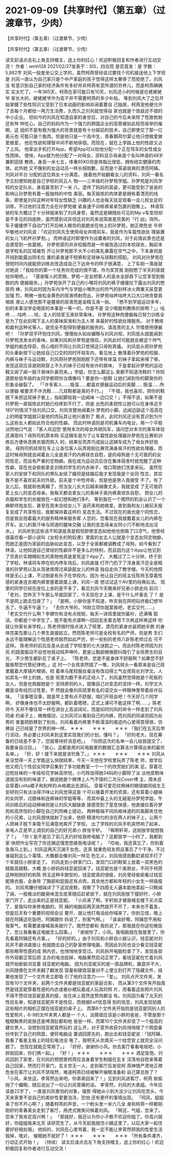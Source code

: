 # 2021-09-09【共享时代】（第五章）（过渡章节，少肉）



【共享时代】（第五章）（过渡章节，少肉）



【共享时代】（第五章）（过渡章节，少肉）

读文前请点击右上角支持楼主，送上你的红心！欢迎积极回复和作者进行互动交流！
作者：wmh128 2021/02/27发表于：SIS，四合院 是否首发：是 字数：5,882字
刘风一般是坐公交上学的，虽然柯燕曾经说过要找个司机接送他上下学但是 刘风一直认为自己家只是个中产家庭的孩子觉得这样太奢侈了而拒绝了。刘风没 有意识到自己家的经济条件有多好并非柯燕有意所谓的穷养儿，而是柯燕确确实 实太忙了。一年365天，柯燕在家可能只有10天，刘风还小的时候是在姥姥姥爷 家长大的，姥姥姥爷作为高干并不需要柯燕的多少补贴。
等到刘风大了之后开始掌握了些性知识又受到了日本动画的影响非闹着要自 己独居，柯燕宠他便允许了且每个月都给一两万生活费，久而久之刘风就觉得自 家也就是个效益还不错的中小企业。
但如今的刘风在知道自家的身世后，对自己的今后未来除了性致勃勃还有忡 忡忧心。自己的妈妈作为一个强力的跨国企业的高管被如此轻而易举的催眠，这 组织不是有极为强大的背景就是有十分超前的技术，自己即使交了那一亿美元也 可能只是个鱼肉。但是他只是一个高中生，青春期荷尔蒙让他只想做爱做爱做爱， 他在性欲和理智中间不断地徘徊。而现在，就在上学路上他的性欲又占了上风。
他拿出手机打开App，希望App可以给他分配一个正在驾车的女性或女性团体。 很快，App就为他分配了一对母女，资料显示母亲是个名叫林语的48岁兼职田径 教练，身高一米七五，体重65KG但是体脂比很低，拥有结实健康的肉体。此外她 又不像别的女运动员一样长相抱歉，反而是个英姿飒爽的漂亮阿姨。刘风对平台 分配的这位熟女十分满意。
接着他开始翻看女儿的资料，刘风一看名字立刻便知她是自己学校的风云人 物——三年级的孙梦苑学姐。孙梦苑是刘风学校的女足队长，身高甚至到了一米 八，遗传了妈妈的英姿，更可能受到了爸爸的影响让孙梦苑有着一股独特的中性 美丽。每天锻炼的肉体更是拥有着漂亮的线条，即使是刘风这种对年轻女性缺乏 兴趣的人也会每天驻足观看一会儿校女足的训练，不过他的注意力全在孙梦苑被 紧身速干训练裤紧紧包裹的翘臀上。
林语驾驶的车大概过了十分钟就来到了刘风身旁，虽然这是辆随处可见的Mp v车型但却是不多见的四座款，虽然感到诧异但这对刘风来说简直是完美的「行 凶」场所。
车子缓缓停下自动门打开后映入眼帘的是跪坐在地上的孙梦苑，她正襟危坐 毕恭毕敬地对刘风说：「欢迎刘风先生使用母女丼顺风车，我是作为车载性欲处 理装置的女儿飞机杯孙梦苑。」
而林语这时即使作为设置者的刘风，对于此情此景也还是会感受到一些震撼。 孙梦苑穿的并非校服而是一件被改造过的本校球衣，胸前本是学校名的区域被剪 开让孙梦苑那不大不小的美乳暴露在空气之中，下本身则是开裆到能露出阴毛位 置的紧身速干短裤和足球袜与球鞋的搭配。
刘风对孙梦苑在很短时间内就能把训练衣改造成自己下达命令的样子很满意， 上了车刚一落座就对她说：「我给你的第一个任务你完成的很不错，作为奖赏我 刚刚憋了半天的尿就给你喝吧。」
「感谢客人的赏赐，梦苑一定会把客人的圣水全部吞下让您享受到极致的肉 便器服务。」孙梦苑张开了自己的小嘴将刘风的裤子缓缓拉下露出刘风的憋尿肉 棒，刘风此时因为车内冷气与学姐小嘴吹出的热气的别样冰火两重天尿意更加强 烈，稍微一放松金黄色的尿液喷射而出，孙梦苑咕咚咕咚大口大口地贪婪吞咽尿 液让人感觉那不是腥臭的尿液而是金精玉液一般。
「想不到学姐运动多年，别的本事没学会喝尿的本事是一等一的，你是不是 没少喝裁判教练的尿啊？」」咕咚……咕咚……哈，主人的琼浆玉液非常美味， 孙梦苑这种肉便器每日努力训练全是为了在此刻喝下主人的美味尿液和为主人带 来最好的性欲处理服务。
对于教练和裁判这种劣等人，是完全不配得到便器的服务的。请高贵的主人 尽情使用便器吧！
「孙梦双手环抱住刘风，慢慢抬头如丝媚眼与刘风对视，刘风低头就能闻到 孙梦苑洗发水的香味。如果刘风和孙梦苑是情侣，刘风此时可能就会被这个帅气 学姐的痴态俘获，但心境的不同让刘风只觉得这只母狗真骚。
刘风低头把孙梦苑的头重新按下让她给自己口交的同时环视车内，看见地上 散落着孙梦苑的校服、内裤与袜子与运动鞋，刘风把孙梦苑刚刚脱下还带有体温 的袜子拿起来嗅了嗅，发现这双应该是刚刚穿上不久的袜子已经有些许的臭味， 于是拿起孙梦苑的运动鞋又闻了闻一股汗臭味扑鼻而来。」学姐，你怎么脚这么 臭都不知道洗鞋的？你知道那些低年级的女同学都把你当偶像吗？要是你一脱鞋 让她们闻到你的脚臭你的形象全破裂了。
「「许多客人……吸溜……都喜欢便器运动后的臭脚……吸溜……所以便器 被要求不许洗鞋……几双鞋都是臭的不行。」
「不错，我也喜欢，把你的鞋脱下来把这双袜子套上，抬起脚给我一边闻味 一边口交！」不得不说，如果不是孙梦苑一直锻炼此时她已经疼到不行了，但是 出色的柔韧性让她可以在身体近乎180°的情况下给刘风口交。刘风贪婪地闻着孙 梦苑的小脚，边闻边舔这个高高在上的明星学姐就只是他的肉玩具让他兴奋到了 极点，此时刘风还没有意识到为什么这些女人都如此符合他的性癖。
而此时林语则是司机兼车内电台，用一个平稳淡然地口气说：「客人欢迎您 使用本次的母女丼顺风车，请问您对本次的乘车体验还满意吗？母狗司机原本购 买这辆车是为了让车载性欲处理器孙梦苑在比赛和训练后方便休息换衣服而购入 的，结果反而弄巧成拙让这辆车成为了母女丼好炮房。
母狗司机经常在车上让各位客人玩弄刚刚比赛完满身臭汗的性欲处理器，而 这时候母狗就会闻着女儿全是臭汗的内裤球衣自慰，是的母狗是个无可救药的女 同性恋，而且有严重的恋物癖。我在成为运动员后住在集体宿舍时就觉醒了这种 性癖，现在也会偷偷拿走训练的学生的内衣袜子，借口帮她们洗拿来玩。
虽然在家人的安排下和同队的男队友结了婚但是结婚后我才发现我是个女同 性恋，其实我不是不喜欢前夫的外貌，前夫是个中性帅哥，但是他是男人我接受 不了。有了女儿后，我就和他离婚了，但当女儿长大后越来越像丈夫，我就变成 了无可救药爱上女儿的变态母亲。我每天都会拿女儿的臭袜子臭内裤臭球衣自慰， 把女儿的衣服和学生的衣服放在一起幻想和她们多P。
等到我在一个偶然的机会认识了一个麻醉师炮友后，甚至在周末会给女儿下 迷药来和她做爱。直到我和女儿被前夫报复变成了共享性侣，我都保持着这样的 变态生活。不过现在的我也是个同性恋，但是我会抱着最大的服务精神来服务客 人您的，您看现在我就戴着女儿的内裤在开车。女儿的臭汗味与阴道的腥味交融 让我的变态母亲女同小穴不断地流出淫水。」
刘风听到这些话不知道是真是假但即使变态如他他也倒吸了口凉气，他曾经 很喜欢看一部小说叫《女校长的狗奴隶》里面的女主人公就是个变态女同恋物癖， 而她正是因为家庭的血脉如此变态，以至于全家都被调教成了母狗。如今看到了 林语，让他知道自己曾经的性癖并不是多么的特别，而且因为这个App让他见到 了货真价实栩栩如生的真物他真是爱死这个App了。
大概过了二十分钟，终于到了学校。林语将车停在校内停车场后，刘风直接 打开门扔下了浑身臭汗还全是精液的孙梦苑以及从驾驶席爬过来舔舐女儿的林语 独自走向了教学楼。今天的他照样是无心上课，不过倒是有乐子在学校内，因为 他让自己的班主任陈玲玉穿着性感的紧身连衣裙内裤里塞着跳蛋上课，刘风一直 想试试这个AV里的经典玩法。
班里的同学已经在座位上坐的差不多了，看见刘风今天晚来好兄弟小胖走向 前问：「老刘，您昨天下午那么早就回家了，今天现在才上课，是干什么坏事去 了？
是不是网上跑去包夜了？」
「是啊，小胖你是不知道，昨天我在网吧玩终极幻想16去了，牛逼不牛逼？」
「去你大爷的，16刚立项你就蒙我吧，老实交代……」
「老实交代什么啊？李建你有没有点规矩，每天一进班里就你最吵，还满嘴 脏话。你都是个中学生了，能不能有点谱啊～回回去坐着去嗯下次再这样再这样 你就让你家长来学校。」陈老师按时按点进入了班里，漂亮的紧身衣装把她丰腴 的身体完美包裹让几个男生直接起立。然而陈老师可是全校有名的严师，但是男 生们永远不能理解这个性感老师居然如此严厉，听一些别的老师八卦陈老师过去 可不这样。
陈老师的前后反差从此成了学校里的七大谜题之一。而此时陈老师因为刘风 的跳蛋振动不自觉地晃动轻声呻吟，更是让胸部微微颤抖吸引了全班男生的目光， 不少男生都趴在了桌子上。
「陈老师，您是不是身体不舒服啊？如果您不舒服我帮您代管纪律吧。」这 时一个女孩突然插了一嘴，刘风转头一看原来是自己班里戴着大厚镜片眼镜，梳 着单马尾校服丝毫没有改动得土气女孩班长刘学文。人如其名一样土的她，也是 班里为数不多的正经人了，刘风虽然觉得她是个死板的女人，但是也佩服她是个 坚持原则的人，就像自己对变态的坚持一样。刘学文大概是没有经历过性爱，不 然就会像刘风班里有名的滥交女一样眼神里带着些许玩味。
「没事嗯没事，就是早上胃有点不舒服，咱们开班会吧！今天好几个同学啊， 好像身体也不太舒服啊，都趴着嗯嗯，正式上课可不能这样了啊……」陈老师今 天并不像往常一样在讲台上高谈阔论，而是如同刘风的命令一样走到了刘风同桌 的桌子上，微微摆动，让刘风可以看到自己的内裤，而刘风的同桌则因为处男的 害羞把脸移到了别处。刘风看着内裤里不断濡湿的痕迹内心里得意得很，仿佛自 己已经是了世界的神一样。
＊＊＊　　＊＊＊　　＊＊＊
「我们在五天后举行活动，务必要让刘风来到这里实现我们的计划。懂吗？」
「好的老大，现在筹备的已经差不多了，您就等待好消息吧。」
「你把这次的名单一会儿给我提交了，我要亲自过目。」
「放心，这都是用刘风电脑里的数据汇总算法计算得出来的最优名单。」
「好，好！接下来就是该钓鱼了。」
＊＊＊　　＊＊＊　　＊＊＊
刘风从来没觉得一天上学能这么快就结束，今天一天他在学校里玩弄了陈老 师，放学后他又把几个性侣女同学召集到了多功能教室一个一个的欣赏她们的美 足。穿着花边短丝袜的一年级校花学妹高欣悦，小巧玲珑得她34码的小脚除了淡 淡地皮鞋味道就没有别的味道了，据说她是个微博上人气不错的二次元Coser博 主，周末总会穿着Lolita裙子和别样的Jk格裙出去游玩。
穿着可爱花纹棉袜的眼镜娘同级生王安研则只有淡淡得汗味让刘风觉得这是 个可以接着开发的资源，还有穿着小腿袜的女同学，过膝袜和连裤袜的学姐等等， 而其中最上头的无疑是孙梦苑学姐，午间训练后的运动棉袜则是让刘风大脑缺直 接感受到了窒息快感，他直接拉着孙梦苑和高欣悦的小脚在自己的肉棒上搓动， 两种极端不同风格味道的的美脚夹住他的小兄弟，让刘风很快就射了出来，他把 精液均匀的涂在两人的袜子上，让两个人把袜子脱下来吸干后满意地离开了学校。
出了学校的刘风手机突然响了起来，来电人正是早上调侃的自己的好兄弟小 胖张宇轩。
「嘛啊轩哥，这刚放学就想我了？」
「你丫是不是忘了前几天约好给我修电脑了？这都放学一小时了，我都到家 快把作业写完了你还搁这慢悠悠接我电话呢？」
「哎呦，我还真忘了，你别着急我马上到。」刘风这两天沉溺于女色，还真 就重色轻友把这事忘了个干净。不过谁碰到这么个事情，大概都会像刘风一样见 色忘义，刘风倍感抱歉赶紧招手打了个车就往小胖家走了。
刘风走到小胖家门口，发现门口的鞋架上放着一双黑色的精致高跟鞋，大概 是小胖妈妈钱亚妮回来了。钱亚妮也是个美熟女，不同于柯燕这种刚刚好的和陈 玲玉这种丰腴型的，钱亚妮真的很瘦，刘风曾经偷偷看过钱亚妮换衣服，全身除 了胸部和屁股还有点肉，其余地方都和年轻的小女生一样瘦瘦的。
刘风弯腰仔细端详了下这双皮鞋，观察了下四周无人遍本能地拿起一只鞋闻 了闻，一股极淡的酸臭味混合皮革随后赶紧放下，就在刘风刚放下摆好时，小胖 家门开了，走出来的正是钱亚妮。
「小风来了啊，宇轩刚才被我喊去楼下买点菜了，是我叫你来修电脑的，阿 姨的电脑前两天突然就开不开了，本来也不着急，但是后天有个重要的视频会议 要开，就让他打电话给你喊来了。你别见怪，晚上就在阿姨这吃饭吧，阿姨跟你 妈说了，别客气啊。」
「诶诶好嘞，阿姨您不用和我客气，有需要直接喊我来就行了。既然您都和 我妈说了，那我就在你这吃晚饭了。您让我看看这电脑怎么回事。」
「谢谢你了，小风。我电脑就在我屋里了，你先看着阿姨还有点事。」
「好的好的。」由于刘风和小胖自小就认识，钱亚妮对刘风并不避讳直接让 他就跑去自己的卧室修理电脑，而因此刘风也没少看见钱亚妮那些略带性感的成 熟内衣，也悄悄地享受过。刘风拆开电脑检查了下，发现各部件外观都正常后把 主办的电池拔掉，电脑果然启动正常了，看钱亚妮在忙着刘风就开始偷偷浏览着 钱亚妮的电脑。
因为刘亚妮买的是一部品牌机，赢盘并不大，刘风随便在文件夹翻了翻发现 容量和硬盘容量对不上便立刻打开了隐藏文件，结果他发现了一个文件夹立即吸 引了他的注意力——「爱」。
刘风点开文件夹，发现有10个文件夹，前两个文件夹都是钱亚妮的家庭合影， 而从第3个文件夹开始竟然是钱亚妮穿着性感的内衣或者纱裙玩着成人玩具的照 片，而看着这些照片刘风不得不赞叹钱亚妮是真的瘦，坐在床上竟然连赘肉都没 有。刘风因为看了北天的性侣名单，知道钱亚妮并不是性侣，而根据Exif信息得 到的信息，刘风发现拍摄这些相片的相机正摆在钱亚妮的桌子上。
而第6个文件夹开始则是钱亚妮同别人的性爱照片，6-9的文件夹男人都是一 个人，没猜错应该是小胖的爸爸，不管是那个粗糙黝黑的皮肤还是啤酒肚都和他 爸爸一样。而第10个文件夹却变了一个瘦高的健壮男人，没想到钱亚妮竟然玩的 这么开，对于意外收获刘风悄悄做了个网盘备份传到了自己的网盘，便将电脑设 置调回原先的，跑出去和钱亚妮说：「钱阿姨，我看了看是主板上的纽扣电池没 电了，我明天从京南买一个给您安上就完全没问题了。
您现在就能正常用了。」
「好好，谢谢你小风。你去客厅看看电视吧，小胖刚回来，你们俩一起。」
「好！」
＊＊＊　　＊＊＊　　＊＊＊
酒足饭饱，刘风回到了家里，在刘风的预想里柯燕应该身着学生制服在玄关 淫荡地自慰来等着自己回家，然而打开家门，玄关空无一人，走到客厅后发现柯 燕神情严肃地正襟危坐在客厅让刘风不禁哑然，难道柯燕已经被解开催眠准备和 自己算总账了？
「小风，来坐这。李宵然出来吧，你弟弟回来了！」见到刘风进客厅，柯燕 偷偷抛了个媚眼，随后说出了一句让刘风胃痛的话。
李宵然，刘风的大表姐。今年应该是22岁了，一直是刘风害怕的对象，强势 得她从小到大没少让刘风吃苦头，今天来家里不说自己的美妙性爱要泡汤，恐怕 还有更坏的事情出现。
「阿风，姐姐来了你不开心啊？」随着柯燕的声音，一个粉头发一米六几全 身和柯燕一样都刚刚好的青春美女走到了客厅，用虎式微笑问候着刘风。
「啊这，气姐，您来了，您来了我肯定高兴啊！」
「那就好，我还以为你小子敢不欢迎你姐了。你高兴就好，你姐姐我来北天 读研究生了，从今天起我就住小姨这里了，以后大家一起住要好好相处哦」
他妈的，刘风在心里骂着，我一定不能让李宵然把我的性爱生活毁掉，哦对， 催眠她不就好了！
＊＊＊　　＊＊＊　　＊＊＊
「所有条件凑齐，行动正式开始！」
（待续） 读文后请点击左下角支持楼主，送上你的红心！欢迎积极回复和作者进行互动交流！



